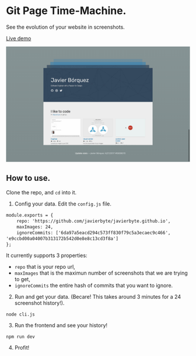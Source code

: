 # Git Page Time-Machine.

See the evolution of your website in screenshots.

[Live demo](http://javier.xyz/gitpage-timemachine)

[![img2css](docs/thumbnail.png)](http://javier.xyz/gitpage-timemachine)

## How to use.

Clone the repo, and `cd` into it.

1. Config your data. Edit the `config.js` file.
```
module.exports = {
	repo: 'https://github.com/javierbyte/javierbyte.github.io',
	maxImages: 24,
	ignoreCommits: ['6da97a5eacd294c573ff830f79c5a3ecaec9c466', 'e9ccbd00a04007b313172b542d0e8e8c13cd3f8a']
};
```

It currently supports 3 properties:
* `repo` that is your repo url,
* `maxImages` that is the maximun number of screenshots that we are trying to get,
* `ignoreCommits` the entire hash of commits that you want to ignore.

2. Run and get your data. (Becare! This takes around 3 minutes for a 24 screenshot history!).

```
node cli.js
```

3. Run the frontend and see your history!
```
npm run dev
```

4. Profit!